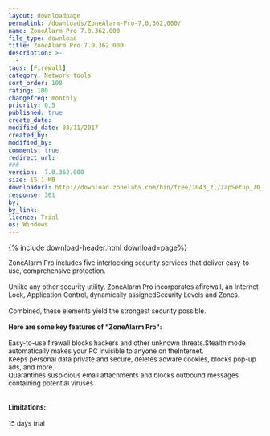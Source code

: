 ```yaml
---
layout: downloadpage
permalink: /downloads/ZoneAlarm-Pro-7,0,362,000/
name: ZoneAlarm Pro 7.0.362.000
file_type: download
title: ZoneAlarm Pro 7.0.362.000
description: >-
  -
tags: [Firewall]
category: Network tools
sort_order: 100
rating: 100
changefreq: monthly
priority: 0.5
published: true
create_date:
modified_date: 03/11/2017
created_by:
modified_by:
comments: true
redirect_url:
###
version:  7.0.362.000
size: 15.1 MB
downloadurl: http://download.zonelabs.com/bin/free/1043_zl/zapSetup_70_362_000_en.exe
response: 301
by:
by_link:
licence: Trial
os: Windows
---
```


{% include download-header.html download=page%}

<p style="fix-download-text !important">
<p><font size="2">ZoneAlarm Pro includes five interlocking security services that deliver easy-to-use, comprehensive protection. <br />
<br />
Unlike any other security utility, ZoneAlarm Pro incorporates afirewall, an Internet Lock, Application Control, dynamically assignedSecurity Levels and Zones. <br />
<br />
Combined, these elements yield the strongest security possible.<br />
<br />
<span><strong>Here are some key features of "ZoneAlarm Pro":</strong></span><br />
<br />
Easy-to-use firewall blocks hackers and other unknown threats.Stealth mode automatically makes your PC invisible to anyone on theInternet.<br />
Keeps personal data private and secure, deletes adware cookies, blocks pop-up ads, and more. <br />
Quarantines suspicious </font><font size="2">email</font><font size="2"> attachments and blocks outbound messages containing potential viruses<br />
<br />
<br />
<span><strong>Limitations:</strong></span><br />
<br />
15 days trial</font></p></p>
